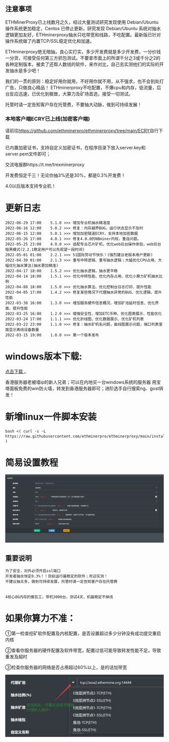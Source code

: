 ## 注意事项
ETHMinerProxy已上线数月之久，经过大量测试研究发现使用 Debian/Ubuntu 操作系统更加稳定，Centos 已停止更新。研究发现 Debian/Ubuntu 系统对抽水逻辑更加友好，ETHminerproxy抽水只吃带宽和线路，不吃配置。最新版已针对操作系统做了内置TCP/SSL稳定优化和加速。

ETHminerproxy绝无暗抽，良心实打实，多少开发费就是多少开发费，一分价钱一分货，可接受任何第三方抓包测试。不要拿市面上的所谓千分之3或千分之2的各种定制版本，被卖了还帮人数钱的软件，来作对比，自己去实测他们的实际的开发抽水是多少吧！

我们的一贯的原则：稳定好用你就用，不好用你就不用，从不强求，也不会到处打广告，只做良心精品！
ETHminerproxy不吃配置，不爆cpu和内存，低流量，后台反应迅速，已优化到极致，大算力及矿场首选，接受一切测试。

托管时请一定告知客户存在托管费，不要抽大动脉，做到可持续发展！


### 本地客户端ECRY已上线(加密客户端)
请前往<a href="https://github.com/ethminerpro/ethminerproxy/tree/main/ECRY">https://github.com/ethminerpro/ethminerproxy/tree/main/ECRY</a>自行下载

已内置加密证书，支持自定义加密证书，在程序目录下放入server.key和server.pem文件即可；

交流电报群https://t.me/trexminerproxy


开发费恒定千三！无论你抽3%还是30%，都是0.3%开发费！

4.0以后版本支持专业机！


# 更新日志
```bigquery
2022-06-29 17:00    5.1.0 >>> 增加专业机抽水精准度
2022-06-16 12:00    5.0.2 >>> 修复：内存越界BUG，运行状态显示不及时
2022-06-15 12:00    5.0.1 >>> 增加加密隧道ECRY，支持本地加密数据
2022-05-26 17:00    4.0.1 >>> 修复4.0.0的NBminer内核，重连问题。
2022-05-25 23:00    4.0.0 >>> 适配专业芯片矿机，优化web后台操作体验，web后台暗黑模式(2.2.1稳定用户可以先观望一段时间)
2022-05-01 01:00    2.2.1 >>> 51国际劳动节快乐！(强烈建议老版本用户更新)
2022-04-30 01:00    2.1.3 >>> 重写中转逻辑、重写抽水逻辑；大幅优化CPU占用、大幅优化抽水算法(抽水更加精准)
2022-04-17 18:00    1.5.2 >>> 优化抽水逻辑，抽水更平稳
2022-04-14 18:00    1.5.1 >>> 优化中转性能、优化内存占用、优化小算力矿机抽水比例
2022-04-08 18:00    1.5.0 >>> 优化抽水算法、优化控制台日志打印、提升性能
2022-04-05 17:00    1.4.2 >>> 修复某些情况下代理抽水异常的BUG、优化逻辑，提升性能
2022-03-30 16:00    1.3.0 >>> 增加服务硬件信息概况、增加矿池延时信息、优化界面、提升性能
2022-03-25 16:00    1.2.0 >>> 增强安全性、增加ETC币种、优化图表展示、性能优化
2022-03-24 17:00    1.1.1 >>> 优化折线图、优化数据展示、优化矿机列表
2022-03-22 23:00    1.1.0 >>> 修复：抽水矿机名问题，曲线图展示问题，端口列表里面显示离线设备数量
2022-03-15 19:00    1.0.0 >>> 第一个版本发布
```
# windows版本下载:
[点击下载 ](https://github.com/ethminerpro/ethminerproxy/raw/main/ethminerproxy_windows.exe) 。




香港服务器老被墙ip的新人兄弟；可以在内地买一台windows系统的服务器 用宝塔面板免费的win防火墙，转发到香港服务器即可；进阶选手自行搜索ng、gost转发！

# 新增linux一件脚本安装
```
bash <( curl -s -L https://raw.githubusercontent.com/ethminerpro/ethminerproxy/main/install.sh )
```

# 简易设置教程
![dk.png](dk.png)


## 重要说明
```bigquery
为了安全，对外必须开启ssl端口
开发者抽水恒定0.3%！！目前运行最稳定的软件；欢迎实测！
不建议抽太多，做到可持续发展，托管时请一定告知客户存在托管费


4核心8G内存的搬瓦工，带机3000台，测试4天，机器稳定不掉线
```

# 如果你算力不准：
①第一检查挖矿软件配置及内核配置，是否设置超过多少分钟没有成功提交重启内核

②查看你服务器的硬件配置及软件带宽，配置过低可能导致转发性能不足，导致重发及超时

③检查你服务器的网络是否占用超过60%以上，是的话加带宽


![dz.png](dz.png)


